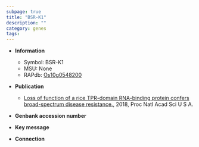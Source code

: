 ```yaml
---
subpage: true
title: "BSR-K1"
description: ""
category: genes
tags: 
---
```


* **Information**  
    + Symbol: BSR-K1  
    + MSU: None  
    + RAPdb: [Os10g0548200](http://rapdb.dna.affrc.go.jp/viewer/gbrowse_details/irgsp1?name=Os10g0548200)  

* **Publication**  
    + [Loss of function of a rice TPR-domain RNA-binding protein confers broad-spectrum disease resistance.](http://www.ncbi.nlm.nih.gov/pubmed?term=Loss+of+function+of+a+rice+TPR-domain+RNA-binding+protein+confers+broad-spectrum+disease+resistance.%5BTitle%5D), 2018, Proc Natl Acad Sci U S A.

* **Genbank accession number**  

* **Key message**  

* **Connection**  



